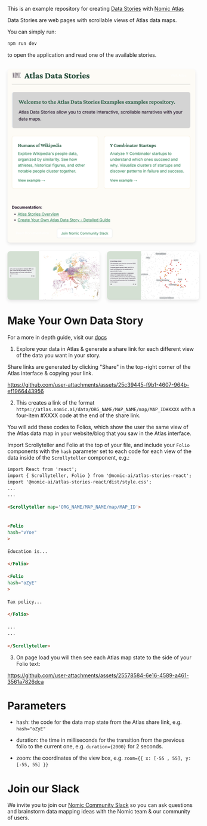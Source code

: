 This is an example repository for creating [Data Stories](https://docs.nomic.ai/atlas/data-maps/data-stories) with [Nomic Atlas](https://atlas.nomic.ai)

Data Stories are web pages with scrollable views of Atlas data maps.

You can simply run:

```bash
npm run dev
```

to open the application and read one of the available stories.

<div style="display: flex; flex-direction: column; gap: 20px; margin: 30px 0;">
  <div>
    <img src="public/stories-examples.png" alt="Atlas Data Stories Homepage" style="width: 100%; border-radius: 8px; box-shadow: 0 4px 8px rgba(0,0,0,0.1);" />
  </div>
  <div style="display: flex; gap: 20px;">
    <img src="public/wiki_story.png" alt="Humans of Wikipedia Story" style="width: 49%; border-radius: 8px; box-shadow: 0 4px 8px rgba(0,0,0,0.1);" />
    <img src="public/yc_story.png" alt="Y Combinator Startups Story" style="width: 49%; border-radius: 8px; box-shadow: 0 4px 8px rgba(0,0,0,0.1);" />
  </div>
</div>

# Make Your Own Data Story

For a more in depth guide, visit our [docs](https://docs.nomic.ai/atlas/data-maps/guides/create-your-own-atlas-data-story)

1) Explore your data in Atlas & generate a share link for each different view of the data you want in your story.

Share links are generated by clicking "Share" in the top-right corner of the Atlas interface & copying your link.

https://github.com/user-attachments/assets/25c39445-f9b1-4607-964b-ef1966443956

2) This creates a link of the format `https://atlas.nomic.ai/data/ORG_NAME/MAP_NAME/map/MAP_ID#XXXX` with a four-item #XXXX code at the end of the share link.

You will add these codes to Folios, which show the user the same view of the Atlas data map in your website/blog that you saw in the Atlas interface.

Import Scrollyteller and Folio at the top of your file, and include your `Folio` components with the `hash` parameter set to each code for each view of the data inside of the `Scrollyteller` component, e.g.:

```markdown
import React from 'react';
import { Scrollyteller, Folio } from '@nomic-ai/atlas-stories-react';
import '@nomic-ai/atlas-stories-react/dist/style.css';
...
...

<Scrollyteller map='ORG_NAME/MAP_NAME/map/MAP_ID'>


<Folio
hash="vYoe"
>

Education is...

</Folio>

<Folio
hash="oZyE"
>

Tax policy...

</Folio>

...
...

</Scrollyteller>

```

3) On page load you will then see each Atlas map state to the side of your Folio text:


https://github.com/user-attachments/assets/25578584-6e16-4589-a461-3561a7826dca

# Parameters

- hash: the code for the data map state from the Atlas share link, e.g. `hash="oZyE"`

- duration: the time in milliseconds for the transition from the previous folio to the current one, e.g. `duration={2000}` for 2 seconds.

- zoom: the coordinates of the view box, e.g. `zoom={{ x: [-55 , 55], y: [-55, 55] }}`

# Join our Slack

We invite you to join our [Nomic Community Slack](https://join.slack.com/t/nomic-community/shared_invite/zt-3173tk278-kPJgDFGyPukUKwTYz8RRZQ) so you can ask questions and brainstorm data mapping ideas with the Nomic team & our community of users.
